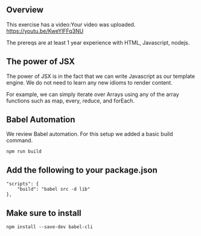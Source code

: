## Overview

This exercise has a video:Your video was uploaded. https://youtu.be/KweYlFFq3NU

The prereqs are at least 1 year experience with HTML, Javascript, nodejs.

## The power of JSX

The power of JSX is in the fact that we can write Javascript as our template engine. We do not need to learn any new idioms to render content.

For example, we can simply iterate over Arrays using any of the array functions such as map, every, reduce, and forEach.

## Babel Automation

We review Babel automation. For this setup we added a basic build command.

    npm run build

## Add the following to your package.json

    "scripts": {
        "build": "babel src -d lib"
    },
    
## Make sure to install

    npm install --save-dev babel-cli
